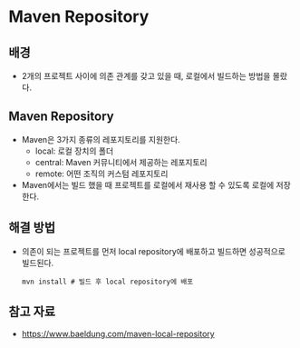# Maven Repository

## 배경

- 2개의 프로젝트 사이에 의존 관계를 갖고 있을 때, 로컬에서 빌드하는 방법을 몰랐다.

## Maven Repository

- Maven은 3가지 종류의 레포지토리를 지원한다.
  - local: 로컬 장치의 폴더
  - central: Maven 커뮤니티에서 제공하는 레포지토리
  - remote: 어떤 조직의 커스텀 레포지토리
- Maven에서는 빌드 했을 때 프로젝트를 로컬에서 재사용 할 수 있도록 로컬에 저장한다.

## 해결 방법

- 의존이 되는 프로젝트를 먼저 local repository에 배포하고 빌드하면 성공적으로 빌드된다.

  ```shell
  mvn install # 빌드 후 local repository에 배포
  ```

## 참고 자료

- https://www.baeldung.com/maven-local-repository